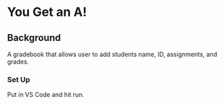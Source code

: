 # You Get an A!

## Background

A gradebook that allows user to add students name, ID, assignments, and grades.

### Set Up

Put in VS Code and hit run.
